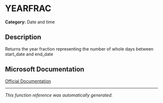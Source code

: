 # YEARFRAC

**Category:** Date and time

## Description
Returns the year fraction representing the number of whole days between start_date and end_date

## Microsoft Documentation
[Official Documentation](https://support.microsoft.com//en-us/office/yearfrac-function-3844141e-c76d-4143-82b6-208454ddc6a8)

---
*This function reference was automatically generated.*
